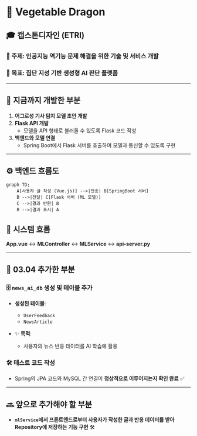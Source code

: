 # 🐉 Vegetable Dragon

## 🎓 캡스톤디자인 (ETRI)

### 📌 주제: 인공지능 역기능 문제 해결을 위한 기술 및 서비스 개발  
### 🎯 목표: 집단 지성 기반 생성형 AI 판단 플랫폼  

---

## 🚀 지금까지 개발한 부분
1. **어그로성 기사 탐지 모델 초안 개발**
2. **Flask API 개발**  
   - 모델을 API 형태로 불러올 수 있도록 Flask 코드 작성  
3. **백엔드와 모델 연결**  
   - Spring Boot에서 Flask 서버를 호출하여 모델과 통신할 수 있도록 구현  

---

## ⚙️ 백엔드 흐름도

```mermaid
graph TD;
    A[사용자 글 작성 (Vue.js)] -->|전송| B[SpringBoot 서버]
    B -->|전달| C[Flask 서버 (ML 모델)]
    C -->|결과 반환| B
    B -->|결과 표시| A
```
## 🔄 시스템 흐름
**App.vue** ↔ **MLController** ↔ **MLService** ↔ **api-server.py**

---

## 📅 03.04 추가한 부분
### 🗄️ `news_ai_db` 생성 및 테이블 추가
- **생성된 테이블**:  
  - `UserFeedback`  
  - `NewsArticle`  

- ✨ **목적**:  
  - 사용자의 뉴스 반응 데이터를 AI 학습에 활용  

### 🛠️ 테스트 코드 작성
- Spring의 JPA 코드와 MySQL 간 연결이 **정상적으로 이루어지는지 확인 완료** ✅  

---

## 🔜 앞으로 추가해야 할 부분
- **`mlService`에서 프론트엔드로부터 사용자가 작성한 글과 반응 데이터를 받아 Repository에 저장하는 기능 구현** 🛠️  
